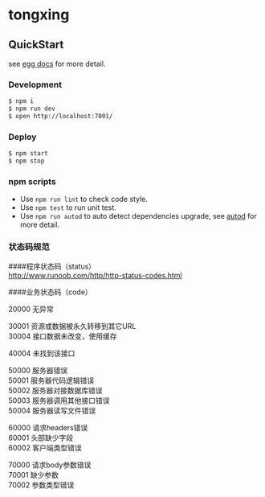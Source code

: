 # tongxing



## QuickStart

<!-- add docs here for user -->

see [egg docs][egg] for more detail.

### Development

```bash
$ npm i
$ npm run dev
$ open http://localhost:7001/
```

### Deploy

```bash
$ npm start
$ npm stop
```

### npm scripts

- Use `npm run lint` to check code style.
- Use `npm test` to run unit test.
- Use `npm run autod` to auto detect dependencies upgrade, see [autod](https://www.npmjs.com/package/autod) for more detail.


[egg]: https://eggjs.org


### 状态码规范  

####程序状态码（status）  
http://www.runoob.com/http/http-status-codes.html  


####业务状态码（code） 

20000 无异常  

30001 资源或数据被永久转移到其它URL  
30004 接口数据未改变，使用缓存  

40004 未找到该接口  

50000 服务器错误  
50001 服务器代码逻辑错误  
50002 服务器对接数据库错误  
50003 服务器调用其他接口错误  
50004 服务器读写文件错误  

60000 请求headers错误  
60001 头部缺少字段  
60002 客户端类型错误  

70000 请求body参数错误  
70001 缺少参数  
70002 参数类型错误  


